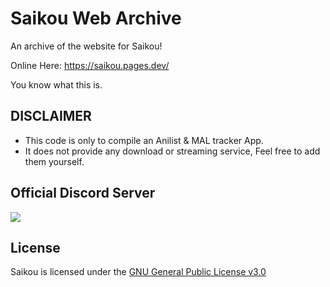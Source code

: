 # Saikou Web Archive

An archive of the website for Saikou!

Online Here: https://saikou.pages.dev/

You know what this is.

## DISCLAIMER

* This code is only to compile an Anilist & MAL tracker App.
* It does not provide any download or streaming service, Feel free to add them yourself.

## Official Discord Server
 
<a href="https://discord.gg/2T7TunuwFZ"><img src="https://invidget.switchblade.xyz/2T7TunuwFZ"></a>

## License

Saikou is licensed under the [GNU General Public License v3.0](LICENSE.md)
